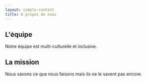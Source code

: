 ```yaml
---
layout: simple-content
title: A propos de nous
---
```


## L'équipe

Notre équipe est multi-culturelle et inclusive.

## La mission

Nous savons ce que nous faisons mais ils ne le savent pas encore.
